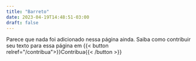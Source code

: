 ```yaml
---
title: "Barreto"
date: 2023-04-19T14:48:51-03:00
draft: false
---
```


Parece que nada foi adicionado nessa página ainda.
Saiba como contribuir seu texto para essa página em {{< button relref="/contribua">}}Contribua{{< /button >}}

